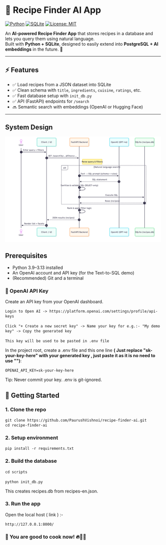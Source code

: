# 🍲 Recipe Finder AI App

[![Python](https://img.shields.io/badge/Python-3.9%2B-blue)](https://www.python.org/)
[![SQLite](https://img.shields.io/badge/Database-SQLite-green)](https://www.sqlite.org/)
[![License: MIT](https://img.shields.io/badge/License-MIT-yellow.svg)](LICENSE)

An **AI-powered Recipe Finder App** that stores recipes in a database and lets you query them using natural language.  
Built with **Python + SQLite**, designed to easily extend into **PostgreSQL + AI embeddings** in the future. 🚀

---

## ⚡ Features
- ✅ Load recipes from a JSON dataset into SQLite  
- ✅ Clean schema with `title`, `ingredients`, `cuisine`, `ratings`, etc.  
- ✅ Fast database setup with `init_db.py`
- ✅ API (FastAPI) endpoints for `/search`
- 🔜 Semantic search with embeddings (OpenAI or Hugging Face)  

---

## System Design

![System Design Diagram](docs/Sequence_diagram.png)

##  Prerequisites

- Python 3.9–3.13 installed
- An OpenAI account and API key (for the Text-to-SQL demo)
- (Recommended) Git and a terminal

### 🔐 OpenAI API Key

Create an API key from your OpenAI dashboard.
```
Login to Open AI -> https://platform.openai.com/settings/profile/api-keys

Click "+ Create a new secret key" -> Name your key for e.g.:- "My demo key" -> Copy the generated key 

This key will be used to be pasted in .env file
```
In the project root, create a .env file and this one line **( Just replace "sk-your-key-here" with your generated key , just paste it as it is no need to use "")**:
```
OPENAI_API_KEY=sk-your-key-here
```
Tip: Never commit your key. .env is git-ignored.

## 🚀 Getting Started

### 1. Clone the repo
```
git clone https://github.com/PaurushVishnoi/recipe-finder-ai.git
cd recipe-finder-ai
```

### 2. Setup environment
```
pip install -r requirements.txt
```

### 2. Build the database
```
cd scripts 

python init_db.py
```

This creates recipes.db from recipes-en.json.

### 3. Run the app 

Open the local host ( link ) :-
```
http://127.0.0.1:8000/
```


### 🥳 You are good to cook now! 🔥🍳🥗